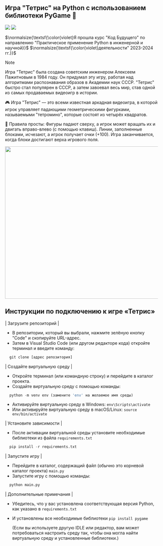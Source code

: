 ## Игра "Тетрис" на Python с использованием библиотеки PyGame 🐍

[![](https://img.shields.io/badge/github-blueviolet?style=for-the-badge)](https://github.com/Aleksa-237dp)
[![](https://img.shields.io/badge/book-green?style=for-the-badge)](https://thecode.media/delaem-tetris-na-python/?ysclid=m30v6vu7o8720064390)


$\normalsize{\textsf{\color{violet}Я прошла курс "Код Будущего" по направлению "Практическое применение Python в инженерной и научной}}$
$\normalsize{\textsf{\color{violet}деятельности" 2023-2024 гг.}}$


> [!NOTE]
> Игра "Тетрис" была создана советским инженером Алексеем Пажитновым в 1984 году. Он придумал эту игру, работая над алгоритмами распознавания образов в Академии наук СССР. "Тетрис" быстро стал популярен в СССР, а затем завоевал весь мир, став одной из самых продаваемых видеоигр в истории.

🎮 Игра "Тетрис" — это всеми известная аркадная видеоигра, в которой игрок управляет падающими геометрическими фигурками, называемыми "тетромино", которые состоят из четырёх квадратов.

📝 Правила просты:
Фигуры падают сверху, а игрок может вращать их и двигать вправо-влево (с помощью клавиш). Линии, заполненные блоками, исчезают, а игрок получает очки (+100). Игра заканчивается, когда блоки достигают верха игрового поля.

<img src="https://i.ibb.co/vqNHvJY/2024-11-03-035445-1.png" width="700" height="500">

## Инструкции по подключению к игре «Тетрис»

| Загрузите репозиторий |

* В репозитории, который вы выбрали, нажмите зелёную кнопку "Code" и скопируйте URL-адрес.
* Затем в Visual Studio Code (или другом редакторе кода) откройте терминал и введите команду:
  
```python
  git clone [адрес репозитория]
```

| Создайте виртуальную среду |

* Откройте терминал (или командную строку) и перейдите в каталог проекта.
* Создайте виртуальную среду с помощью команды:
  
```python
  python -m venv env (замените 'env' на желаемое имя среды)
```

* Активируйте виртуальную среду в Windows:  `env\Scripts\activate`
* Или активируйте виртуальную среду в macOS/Linux:  `source env/bin/activate`
  
| Установите зависимости |

* После активации виртуальной среды установите необходимые библиотеки из файла `requirements.txt`
 
```python
  pip install -r requirements.txt
```
| Запустите игру |

* Перейдите в каталог, содержащий файл (обычно это корневой каталог проекта) `main.py`
* Запустите игру с помощью команды:
  
```python
  python main.py
```
| Дополнительные примечания |
  
* Убедитесь, что у вас установлена ​​соответствующая версия Python, как указано в `requirements.txt`
* И установлены все необходимые библиотеки `pip install pygame`
  
  (Если вы используете другую IDLE или редактор, вам может потребоваться настроить среду так, чтобы она могла найти виртуальную среду и установленные библиотеки.)
